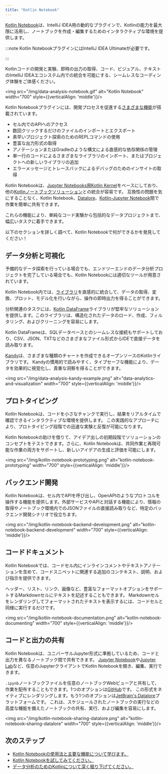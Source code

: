 ```yaml
---
title: "Kotlin Notebook"
---
```

[Kotlin Notebook](https://plugins.jetbrains.com/plugin/16340-kotlin-notebook)は、IntelliJ IDEA用の動的なプラグインで、Kotlinの能力を最大限に活用し、ノートブックを作成・編集するためのインタラクティブな環境を提供します。

:::note
Kotlin NotebookプラグインにはIntelliJ IDEA Ultimateが必要です。

:::

Kotlinコードの開発と実験、即時の出力の取得、コード、ビジュアル、テキストのIntelliJ IDEAエコシステム内での統合を可能にする、シームレスなコーディング体験をご体感ください。

<img src="/img/data-analysis-notebook.gif" alt="Kotlin Notebook" width="700" style={{verticalAlign: 'middle'}}/>

Kotlin Notebookプラグインには、開発プロセスを促進する[さまざまな機能](https://www.jetbrains.com/help/idea/kotlin-notebook.html)が搭載されています。

* セル内でのAPIへのアクセス
* 数回クリックするだけのファイルのインポートとエクスポート
* 素早いプロジェクト探索のためのREPLコマンドの使用
* 豊富な出力形式の取得
* アノテーションまたはGradleのような構文による直感的な依存関係の管理
* 単一行のコードによるさまざまなライブラリのインポート、またはプロジェクトへの新しいライブラリの追加
* エラーメッセージとトレースバックによるデバッグのためのインサイトの取得

Kotlin Notebookは、[Jupyter Notebooks用Kotlin Kernel](https://github.com/Kotlin/kotlin-jupyter?tab=readme-ov-file#kotlin-kernel-for-ipythonjupyter)をベースにしており、他の[Kotlinノートブックソリューション](data-analysis-overview#notebooks)との統合が容易です。
互換性の問題を気にすることなく、Kotlin Notebook、[Datalore](https://datalore.jetbrains.com/)、[Kotlin-Jupyter Notebook](https://github.com/Kotlin/kotlin-jupyter)間で作業を簡単に共有できます。

これらの機能により、単純なコード実験から包括的なデータプロジェクトまで、幅広いタスクに着手できます。

以下のセクションを詳しく調べて、Kotlin Notebookで何ができるかを発見してください！

## データ分析と可視化

予備的なデータ探索を行っている場合でも、エンドツーエンドのデータ分析プロジェクトを完了している場合でも、Kotlin Notebookには適切なツールが用意されています。

Kotlin Notebook内では、[ライブラリ](data-analysis-libraries)を直感的に統合して、データの取得、変換、プロット、モデル化を行いながら、操作の即時出力を得ることができます。

分析関連のタスクには、[Kotlin DataFrame](https://kotlin.github.io/dataframe/overview.html)ライブラリが堅牢なソリューションを提供します。このライブラリは、構造化されたデータのロード、作成、フィルタリング、およびクリーニングを容易にします。

Kotlin DataFrameは、SQLデータベースとのシームレスな接続もサポートしており、CSV、JSON、TXTなどのさまざまなファイル形式からIDEで直接データを読み取ります。

[Kandy](https://kotlin.github.io/kandy/welcome.html)は、さまざまな種類のチャートを作成できるオープンソースのKotlinライブラリです。
Kandyの慣用的で読みやすく、タイプセーフな機能により、データを効果的に視覚化し、貴重な洞察を得ることができます。

<img src="/img/data-analysis-kandy-example.png" alt="data-analytics-and-visualization" width="700" style={{verticalAlign: 'middle'}}/>

## プロトタイピング

Kotlin Notebookは、コードを小さなチャンクで実行し、結果をリアルタイムで確認できるインタラクティブな環境を提供します。
この実践的なアプローチにより、プロトタイピング段階での迅速な実験と反復が可能になります。

Kotlin Notebookの助けを借りて、アイデア出しの初期段階でソリューションのコンセプトをテストできます。さらに、Kotlin Notebookは、共同作業と再現可能な作業の両方をサポートし、新しいアイデアの生成と評価を可能にします。

<img src="/img/kotlin-notebook-prototyping.png" alt="kotlin-notebook-prototyping" width="700" style={{verticalAlign: 'middle'}}/>

## バックエンド開発

Kotlin Notebookは、セル内でAPIを呼び出し、OpenAPIのようなプロトコルを操作する機能を提供します。外部サービスやAPIと対話する機能により、情報の取得やノートブック環境内でのJSONファイルの直接読み取りなど、特定のバックエンド開発シナリオで役立ちます。

<img src="/img/kotlin-notebook-backend-development.png" alt="kotlin-notebook-backend-development" width="700" style={{verticalAlign: 'middle'}}/>

## コードドキュメント

Kotlin Notebookでは、コードセル内にインラインコメントやテキストアノテーションを含めて、コードスニペットに関連する追加のコンテキスト、説明、および指示を提供できます。

ヘッダー、リスト、リンク、画像など、豊富なフォーマットオプションをサポートするMarkdownセルにテキストを記述することもできます。
Markdownセルをレンダリングしてフォーマットされたテキストを表示するには、コードセルと同様に実行するだけです。

<img src="/img/kotlin-notebook-documentation.png" alt="kotlin-notebook-documenting" width="700" style={{verticalAlign: 'middle'}}/>

## コードと出力の共有

Kotlin Notebookは、ユニバーサルJupyter形式に準拠しているため、コードと出力を異なるノートブック間で共有できます。
[Jupyter Notebook](https://jupyter.org/)や[Jupyter Lab](https://jupyterlab.readthedocs.io/en/latest/)など、任意のJupyterクライアントでKotlin Notebookを開き、編集、実行できます。

`.ipynb`ノートブックファイルを任意のノートブックWebビューアと共有して、作業を配布することもできます。1つのオプションは[GitHub](https://github.com/)です。
この形式をネイティブにレンダリングします。もう1つのオプションは[JetBrain's Datalore](https://datalore.jetbrains.com/)プラットフォームです。
これは、スケジュールされたノートブックの実行などの高度な機能を備えたノートブックの共有、実行、および編集を容易にします。

<img src="/img/kotlin-notebook-sharing-datalore.png" alt="kotlin-notebook-sharing-datalore" width="700" style={{verticalAlign: 'middle'}}/>

## 次のステップ

* [Kotlin Notebookの使用法と主要な機能について学びます。](https://www.jetbrains.com/help/idea/kotlin-notebook.html)
* [Kotlin Notebookを試してみてください。](get-started-with-kotlin-notebooks)
* [データ分析のためのKotlinについて深く掘り下げてください。](data-analysis-overview)